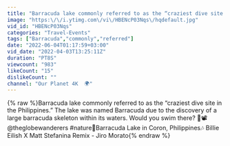 ```yaml
---
title: "Barracuda lake commonly referred to as the “craziest dive site in the Philippines.”"
image: "https:\/\/i.ytimg.com\/vi\/HBENcP03Nqs\/hqdefault.jpg"
vid_id: "HBENcP03Nqs"
categories: "Travel-Events"
tags: ["Barracuda","commonly","referred"]
date: "2022-06-04T01:17:59+03:00"
vid_date: "2022-04-03T13:25:11Z"
duration: "PT8S"
viewcount: "983"
likeCount: "15"
dislikeCount: ""
channel: "Our Planet 4K  🌍"
---
```

{% raw %}Barracuda lake commonly referred to as the “craziest dive site in the Philippines.” The lake was named Barracuda due to the discovery of a large barracuda skeleton within its waters. Would you swim there? 🤩📽 @theglobewanderers #nature📍Barracuda Lake in Coron, Philippines🎶 Billie Eilish X Matt Stefanina Remix - Jiro Morato{% endraw %}
